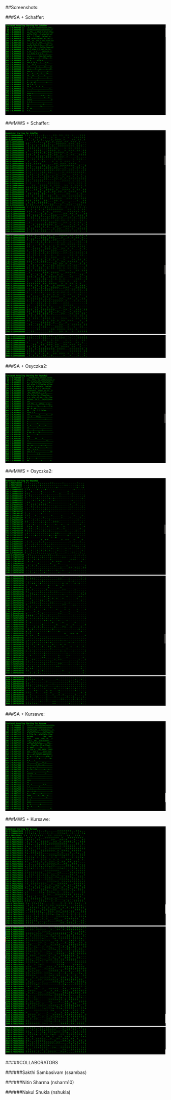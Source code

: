 ##Screenshots:

###SA + Schaffer:

<img src="/imgs/HW6_1.png">

###MWS + Schaffer:

<img src="/imgs/HW6_2.png">
<img src="/imgs/HW6_3.png">
<img src="/imgs/HW6_4.png">

###SA + Osyczka2:

<img src="/imgs/HW6_5.png">

###MWS + Osyczka2:

<img src="/imgs/HW6_6.png">
<img src="/imgs/HW6_7.png">
<img src="/imgs/HW6_8.png">

###SA + Kursawe:

<img src="/imgs/HW6_9.png">

###MWS + Kursawe:

<img src="/imgs/HW6_10.png">
<img src="/imgs/HW6_11.png">
<img src="/imgs/HW6_12.png">



#####COLLABORATORS

######Sakthi Sambasivam (ssambas)

######Nitin Sharma (nsharm10)

######Nakul Shukla (nshukla)

